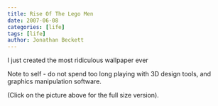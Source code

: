 ```yaml
---
title: Rise Of The Lego Men
date: 2007-06-08
categories: [life]
tags: [life]
author: Jonathan Beckett
---
```


I just created the most ridiculous wallpaper ever 

Note to self - do not spend too long playing with 3D design tools, and graphics manipulation software.

(Click on the picture above for the full size version).